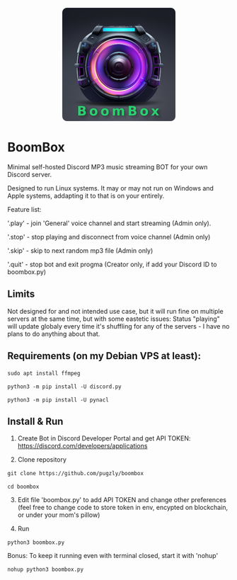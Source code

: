 
<p align="center">
  <img src='https://raw.githubusercontent.com/pugzly/boombox/main/discord-boombox256.png' title="BoomBox">
</p>

# BoomBox
Minimal self-hosted Discord MP3 music streaming BOT for your own Discord server. 

Designed to run Linux systems. It may or may not run on Windows and Apple systems, addapting it to that is on your entirely.

Feature list:

'.play' - join 'General' voice channel and start streaming (Admin only). 

'.stop' - stop playing and disconnect from voice channel (Admin only)

'.skip' - skip to next random mp3 file (Admin only)

'.quit' - stop bot and exit progma (Creator only, if add your Discord ID to boombox.py)

## Limits
Not designed for and not intended use case, but it will run fine on multiple servers at the same time, but with some eastetic issues:
Status "playing" will update globaly every time it's shuffling for any of the servers - I have no plans to do anything about that.

## Requirements (on my Debian VPS at least):

```
sudo apt install ffmpeg
```
```
python3 -m pip install -U discord.py
```
```
python3 -m pip install -U pynacl
```

## Install & Run
1. Create Bot in Discord Developer Portal and get API TOKEN: https://discord.com/developers/applications

2. Clone repository
```
git clone https://github.com/pugzly/boombox
```
```
cd boombox
```
3. Edit file 'boombox.py' to add API TOKEN and change other preferences (feel free to change code to store token in env, encypted on blockchain, or under your mom's pillow)

5. Run
```
python3 boombox.py
```
Bonus: To keep it running even with terminal closed, start it with 'nohup'
```
nohup python3 boombox.py
```
